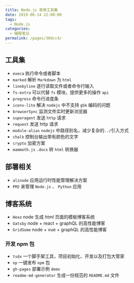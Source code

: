 ```yaml
---
title: Node.js 常用工具集
date: 2019-06-14 22:00:00
tags:
  - Node.js
categories:
  - 编程笔记
permalink: /pages/30dcc4/
---
```


## 工具集

- `execa` 执行命令或者脚本
- `marked` 解析 `Markdown` 为 `html`
- `linebyline` 逐行读取文件或者命令行输入
- `fs-extra` 可以代替 `fs` 模块，提供更多的操作 `api`
- `progress` 命令行进度条
- `iconv-lite` 解决 `nodejs` 中不支持 `gbk` 编码的问题
- `browserSync` 监测文件实时更新浏览器
- `superagent` 发送 `http` 请求
- `request` 发送 http 请求
- `module-alias` `nodejs` 中路径别名，减少复杂的`../`引入方式
- `chalk` 控制台输出带有颜色的文字
- `crypto` 加密方案
- `mammoth.js` `.docx` 转 `html` 转换器

## 部署相关

- `alinode` 应用运行时性能管理解决方案
- `PM2` 来管理 `Node.js` 、 `Python` 应用

## 博客系统

- `Hexo` node 生成 html 页面的模板博客系统
- `Gatsby` node + react + graphQL 的高性能博客
- `GridSome` node + vue + graphQL 的高性能博客

### 开发 npm 包

- `tsdx` 一个脚手架工具，项目初始化、开发以及打包大管家
- `np` 一键发布 `npm` 包
- `gh-pages` 部署示例 `demo`
- `readme-md-generator` 生成一份规范的 `README.md` 文件
